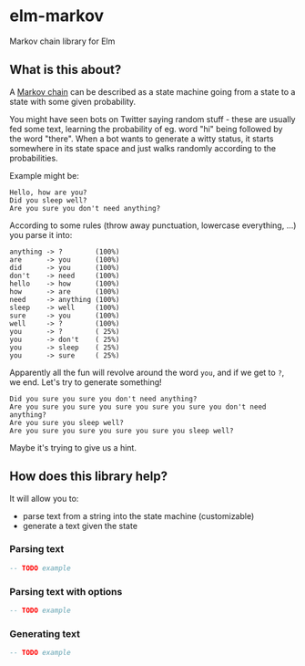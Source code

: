 elm-markov
==========

Markov chain library for Elm

## What is this about?

A [Markov chain](https://en.wikipedia.org/wiki/Markov_chain) can be described as a state machine going from a state to a state with some given probability.

You might have seen bots on Twitter saying random stuff - these are usually fed some text, learning the probability of eg. word "hi" being followed by the word "there". When a bot wants to generate a witty status, it starts somewhere in its state space and just walks randomly according to the probabilities.

Example might be:

```
Hello, how are you?
Did you sleep well?
Are you sure you don't need anything?
```

According to some rules (throw away punctuation, lowercase everything, ...) you parse it into:

```
anything -> ?        (100%)
are      -> you      (100%)
did      -> you      (100%)
don't    -> need     (100%)
hello    -> how      (100%)
how      -> are      (100%)
need     -> anything (100%)
sleep    -> well     (100%)
sure     -> you      (100%)
well     -> ?        (100%)
you      -> ?        ( 25%)
you      -> don't    ( 25%)
you      -> sleep    ( 25%)
you      -> sure     ( 25%)
```

Apparently all the fun will revolve around the word `you`, and if we get to `?`, we end. Let's try to generate something!

```
Did you sure you sure you don't need anything?
Are you sure you sure you sure you sure you sure you don't need anything?
Are you sure you sleep well?
Are you sure you sure you sure you sure you sleep well?
```

Maybe it's trying to give us a hint.

## How does this library help?

It will allow you to:

* parse text from a string into the state machine (customizable)
* generate a text given the state

### Parsing text

```elm
-- TODO example
```

### Parsing text with options

```elm
-- TODO example
```

### Generating text

```elm
-- TODO example
```

